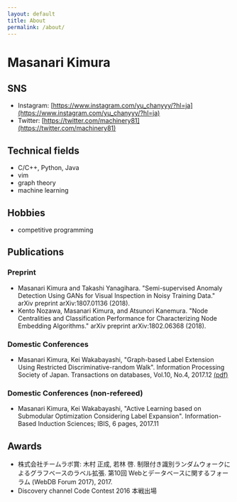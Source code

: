 ```yaml
---
layout: default
title: About
permalink: /about/
---
```


# Masanari Kimura

## SNS
* Instagram: [https://www.instagram.com/yu_chanyyy/?hl=ja](https://www.instagram.com/yu_chanyyy/?hl=ja)
* Twitter: [https://twitter.com/machinery81](https://twitter.com/machinery81)

## Technical fields
- C/C++, Python, Java
- vim
- graph theory
- machine learning

## Hobbies
- competitive programming

## Publications
### Preprint
- Masanari Kimura and Takashi Yanagihara. "Semi-supervised Anomaly Detection Using GANs for Visual Inspection in Noisy Training Data." arXiv preprint arXiv:1807.01136 (2018).
- Kento Nozawa, Masanari Kimura, and Atsunori Kanemura. "Node Centralities and Classification Performance for Characterizing Node Embedding Algorithms." arXiv preprint arXiv:1802.06368 (2018).

### Domestic Conferences
- Masanari Kimura, Kei Wakabayashi, "Graph-based Label Extension Using Restricted Discriminative-random Walk". Information Processing Society of Japan. Transactions on databases, Vol.10, No.4, 2017.12 [(pdf)](https://ipsj.ixsq.nii.ac.jp/ej/?action=pages_view_main&active_action=repository_view_main_item_detail&item_id=184929&item_no=1&page_id=13&block_id=8)

### Domestic Conferences (non-refereed)
- Masanari Kimura, Kei Wakabayashi, "Active Learning based on Submodular Optimization Considering Label Expansion". Information-Based Induction Sciences; IBIS, 6 pages, 2017.11

## Awards
- 株式会社チームラボ賞: 木村 正成, 若林 啓. 制限付き識別ランダムウォークによるグラフベースのラベル拡張. 第10回 Webとデータベースに関するフォーラム (WebDB Forum 2017), 2017.
- Discovery channel Code Contest 2016 本戦出場
